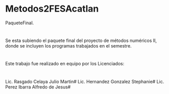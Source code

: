 # Metodos2FESAcatlan
PaqueteFinal.
#
Se esta subiendo el paquete final del proyecto de métodos numéricos II, donde se incluyen los programas trabajados en el semestre.
#
Este trabajo fue realizado en equipo por los Licenciados:
#
Lic. Rasgado Celaya Julio Martin#
Lic. Hernandez Gonzalez Stephanie#
Lic. Perez Ibarra Alfredo de Jesus#
